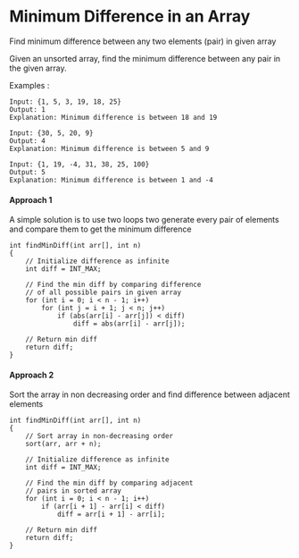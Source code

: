 # Minimum Difference in an Array

Find minimum difference between any two elements (pair) in given array

Given an unsorted array, find the minimum difference between any pair in the given array.

Examples :

    Input: {1, 5, 3, 19, 18, 25}
    Output: 1
    Explanation: Minimum difference is between 18 and 19

    Input: {30, 5, 20, 9}
    Output: 4
    Explanation: Minimum difference is between 5 and 9

    Input: {1, 19, -4, 31, 38, 25, 100}
    Output: 5
    Explanation: Minimum difference is between 1 and -4

#### Approach 1

A simple solution is to use two loops two generate every pair of elements and compare them to get the minimum difference

    int findMinDiff(int arr[], int n)
    {
        // Initialize difference as infinite
        int diff = INT_MAX;

        // Find the min diff by comparing difference
        // of all possible pairs in given array
        for (int i = 0; i < n - 1; i++)
            for (int j = i + 1; j < n; j++)
                if (abs(arr[i] - arr[j]) < diff)
                    diff = abs(arr[i] - arr[j]);

        // Return min diff
        return diff;
    }

#### Approach 2

Sort the array in non decreasing order and find difference between adjacent elements

    int findMinDiff(int arr[], int n)
    {
        // Sort array in non-decreasing order
        sort(arr, arr + n);

        // Initialize difference as infinite
        int diff = INT_MAX;

        // Find the min diff by comparing adjacent
        // pairs in sorted array
        for (int i = 0; i < n - 1; i++)
            if (arr[i + 1] - arr[i] < diff)
                diff = arr[i + 1] - arr[i];

        // Return min diff
        return diff;
    }
